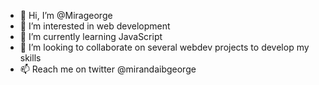 - 👋 Hi, I’m @Mirageorge
- 👀 I’m interested in web development
- 🌱 I’m currently learning JavaScript
- 💞️ I’m looking to collaborate on several webdev projects to develop my skills
- 📫 Reach me on twitter @mirandaibgeorge

<!---
Mirageorge/Mirageorge is a ✨ special ✨ repository because its `README.md` (this file) appears on your GitHub profile.
You can click the Preview link to take a look at your changes.
--->
